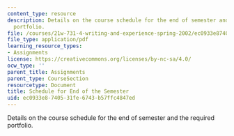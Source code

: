```yaml
---
content_type: resource
description: Details on the course schedule for the end of semester and the required
  portfolio.
file: /courses/21w-731-4-writing-and-experience-spring-2002/ec0933e8740531fe6743b57ffc4847ed_schedule_end_sem.pdf
file_type: application/pdf
learning_resource_types:
- Assignments
license: https://creativecommons.org/licenses/by-nc-sa/4.0/
ocw_type: ''
parent_title: Assignments
parent_type: CourseSection
resourcetype: Document
title: Schedule for End of the Semester
uid: ec0933e8-7405-31fe-6743-b57ffc4847ed
---
```

Details on the course schedule for the end of semester and the required portfolio.